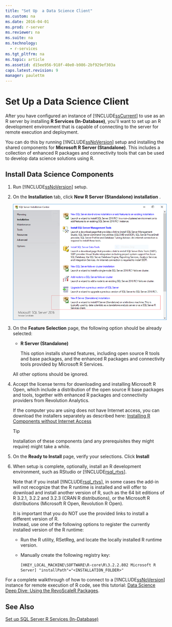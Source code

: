 ```yaml
---
title: "Set Up  a Data Science Client"
ms.custom: na
ms.date: 2016-04-01
ms.prod: r-server
ms.reviewer: na
ms.suite: na
ms.technology: 
  - r-services
ms.tgt_pltfrm: na
ms.topic: article
ms.assetid: d15ee956-918f-40e0-b986-2bf929ef303a
caps.latest.revision: 9
manager: paulettm
---
```

# Set Up  a Data Science Client
After you have configured an instance of [!INCLUDE[ssCurrent](../../Topics/TopicNameContainA/tokens/ssCurrent_md.md)] to use as an R server by installing **R Services (In-Database)**, you'll want to set up an R development environment that is capable of connecting to the server for remote execution and deployment.  
  
 You can do this by running [!INCLUDE[ssNoVersion](../../Topics/TopicNameContainA/tokens/ssNoVersion_md.md)] setup and installing the shared components for **Microsoft R Server (Standalone)**. This includes a collection of enhanced R packages and connectivity tools that can be used to develop data science solutions using R.  
  
##  <a name="bkmk_installRServicesInDatabase"></a> Install Data Science Components  
  
1.  Run [!INCLUDE[ssNoVersion](../../Topics/TopicNameContainA/tokens/ssNoVersion_md.md)] setup.  
  
2.  On the **Installation** tab, click **New R Server (Standalone) installation** .  
  
     ![Setup option for R Server Standalone](../../Topics/TopicNameContainA/images/rsql_RStandaloneSetup.png "rsql_RStandaloneSetup")  
  
3.  On the **Feature Selection** page, the following option should be already selected:  
  
    -   **R Server (Standalone)**  
  
         This  option installs shared features, including open source R tools and base packages, and the enhanced R packages and connectivity tools provided by Microsoft R Services.  
  
     All other options should be ignored.  
  
4.  Accept the license terms for downloading and installing Microsoft R Open, which include a distribution of the open source R base packages and tools, together with enhanced R packages and connectivity providers from Revolution Analytics.  
  
     If the computer you are using does not have Internet access, you can download the installers separately as described here: [Installing R Components without Internet Access](../../Topics/TopicNameNotContainA/Installing-R-Components-without-Internet-Access.md)  
  
    > [!TIP]  
    >  Installation of these components (and any prerequisites they might require) might take a while.  
  
5.  On the **Ready to Install** page, verify your selections. Click **Install**  
  
6.  When setup is complete, optionally, install an R development environment, such as RStudio or [!INCLUDE[rsql_rtvs](../../Topics/TopicNameContainA/tokens/rsql_rtvs_md.md)].  
  
     Note that if you install [!INCLUDE[rsql_rtvs](../../Topics/TopicNameContainA/tokens/rsql_rtvs_md.md)], in some cases the add-in will not recognize that the R runtime is installed and will offer to download and install another version of R, such as the 64 bit editions of R 3.2.1, 3.2.2 and 3.2.3 (CRAN R distributions), or the Microsoft R distributions (Microsoft R Open, Revolution R Open).  
  
     It is important that you do NOT use the provided links to install a different version of R.  
    Instead, use one of the following options to register the currently installed version of the R runtime:  
  
    -   Run the R utility, RSetReg, and locate the locally installed R runtime version.  
  
    -   Manually create the following registry key:  
  
        ```  
        [HKEY_LOCAL_MACHINE\SOFTWARE\R-core\R\3.2.2.802 Microsoft R Server] "installPath"="<INSTALLATION_FOLDER>"  
        ```  
  
 For a complete walkthrough of how to connect to a [!INCLUDE[ssNoVersion](../../Topics/TopicNameContainA/tokens/ssNoVersion_md.md)] instance for remote execution of R code, see this tutorial: [Data Science Deep Dive: Using the RevoScaleR Packages](assetId:///c2efb3f2-cad5-4188-b889-15d68b742ef5).  
  
## See Also  
 [Set up SQL Server R Services (In-Database)](../../Topics/TopicNameNotContainA/Set-up-SQL-Server-R-Services--In-Database-.md)